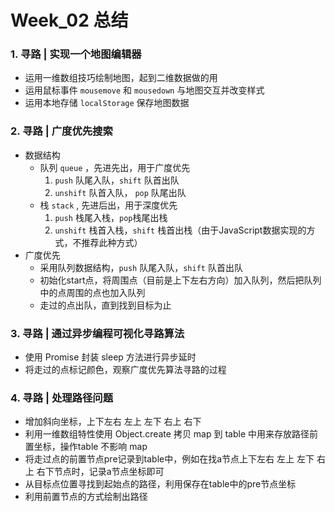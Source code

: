 # Week_02 总结

### 1. 寻路 | 实现一个地图编辑器
* 运用一维数组技巧绘制地图，起到二维数据做的用
* 运用鼠标事件 `mousemove` 和 `mousedown` 与地图交互并改变样式
* 运用本地存储 `localStorage` 保存地图数据

### 2. 寻路 | 广度优先搜索
* 数据结构
    - 队列 `queue` ，先进先出，用于广度优先
        1. `push` 队尾入队，`shift` 队首出队
        2. `unshift` 队首入队， `pop` 队尾出队
    - 栈 `stack` , 先进后出，用于深度优先
        1. `push` 栈尾入栈，`pop`栈尾出栈
        2. `unshift` 栈首入栈，`shift` 栈首出栈（由于JavaScript数据实现的方式，不推荐此种方式）
* 广度优先
    - 采用队列数据结构，`push` 队尾入队，`shift` 队首出队
    - 初始化start点，将周围点（目前是上下左右方向）加入队列，然后把队列中的点周围的点也加入队列
    - 走过的点出队，直到找到目标为止

### 3. 寻路 | 通过异步编程可视化寻路算法
* 使用 Promise 封装 sleep 方法进行异步延时
* 将走过的点标记颜色，观察广度优先算法寻路的过程

### 4. 寻路 | 处理路径问题
* 增加斜向坐标，上下左右 左上 左下 右上 右下
* 利用一维数组特性使用 Object.create 拷贝 map 到 table 中用来存放路径前置坐标，操作table 不影响 map
* 将走过点的前置节点pre记录到table中，例如在找a节点上下左右 左上 左下 右上 右下节点时，记录a节点坐标即可
* 从目标点位置寻找到起始点的路径，利用保存在table中的pre节点坐标
* 利用前置节点的方式绘制出路径

